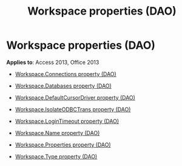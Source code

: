 ﻿---
title: Workspace properties (DAO)
TOCTitle: Properties
ms:assetid: 5b18557d-5531-4149-b773-89fa58cf73ff
ms:mtpsurl: https://msdn.microsoft.com/library/Dn124967(v=office.15)
ms:contentKeyID: 52072587
ms.date: 09/18/2015
mtps_version: v=office.15
---

# Workspace properties (DAO)


**Applies to**: Access 2013, Office 2013



  - [Workspace.Connections property (DAO)](workspace-connections-property-dao.md)

  - [Workspace.Databases property (DAO)](workspace-databases-property-dao.md)

  - [Workspace.DefaultCursorDriver property (DAO)](workspace-defaultcursordriver-property-dao.md)

  - [Workspace.IsolateODBCTrans property (DAO)](workspace-isolateodbctrans-property-dao.md)

  - [Workspace.LoginTimeout property (DAO)](workspace-logintimeout-property-dao.md)

  - [Workspace.Name property (DAO)](workspace-name-property-dao.md)

  - [Workspace.Properties property (DAO)](workspace-properties-property-dao.md)

  - [Workspace.Type property (DAO)](workspace-type-property-dao.md)

